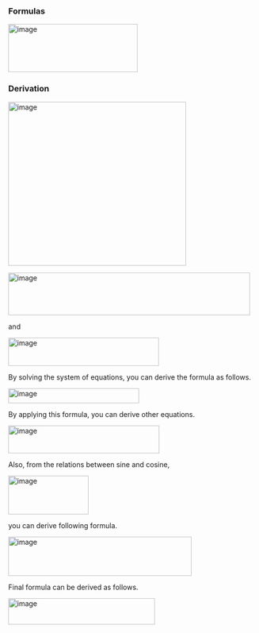 ### Formulas
<img width="261" height="97" alt="image" src="https://github.com/user-attachments/assets/93996460-dbf4-44a5-844c-8f864831eff5" />

### Derivation

<img width="359" height="330" alt="image" src="https://github.com/user-attachments/assets/f3ed1777-889a-4eae-b6c6-c5e5d75c3c6f" /><br>

<img width="488" height="86" alt="image" src="https://github.com/user-attachments/assets/d0b01366-dbb4-4cc2-b329-c837d5d572f6" />

and

<img width="304" height="57" alt="image" src="https://github.com/user-attachments/assets/e4f0d247-35b2-44dc-886e-6e73d353691f" />

By solving the system of equations, you can derive the formula as follows.  

<img width="264" height="30" alt="image" src="https://github.com/user-attachments/assets/84a761b9-f181-4245-8b40-5d154ace3724" />

By applying this formula, you can derive other equations.

<img width="305" height="56" alt="image" src="https://github.com/user-attachments/assets/630810f1-2a04-4eb6-b816-7220858caff4" />

Also, from the relations between sine and cosine,

<img width="162" height="78" alt="image" src="https://github.com/user-attachments/assets/31b65380-08bb-4583-964a-c489865087ba" />

you can derive following formula.

<img width="370" height="79" alt="image" src="https://github.com/user-attachments/assets/c8f740a8-2c77-4073-8bbf-e0986d69e404" /><br>

Final formula can be derived as follows.

<img width="296" height="53" alt="image" src="https://github.com/user-attachments/assets/a044f40f-5766-4d48-a3f0-eadf4637e7bf" />
